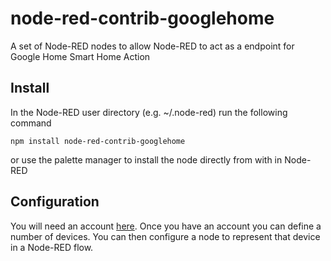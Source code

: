 # node-red-contrib-googlehome

A set of Node-RED nodes to allow Node-RED to act as a endpoint for 
Google Home Smart Home Action

## Install

In the Node-RED user directory (e.g. ~/.node-red) run the following command

`npm install node-red-contrib-googlehome`

or use the palette manager to install the node directly from with in Node-RED

## Configuration

You will need an account [here](https://googlehome.hardill.me.uk). Once you have an 
account you can define a number of devices. You can then configure a node to represent
that device in a Node-RED flow.